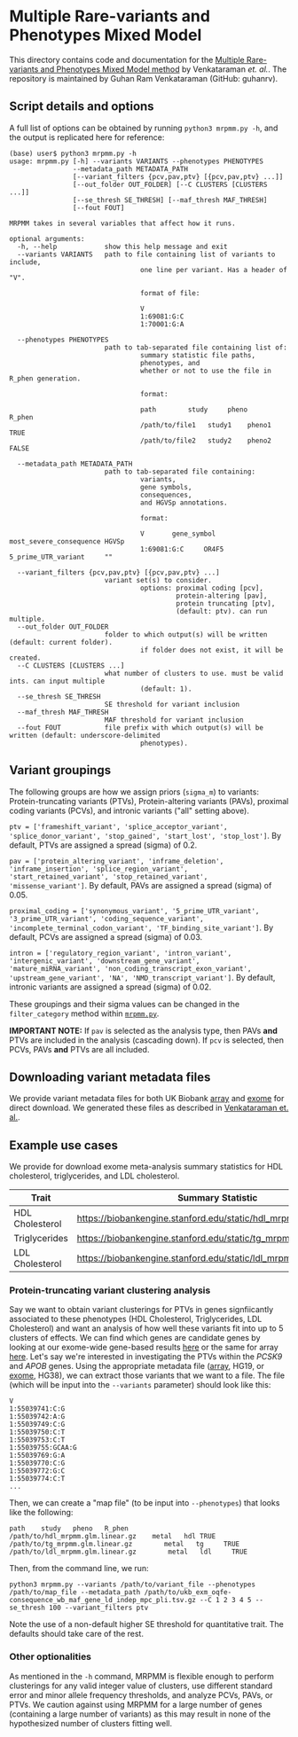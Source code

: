 # Multiple Rare-variants and Phenotypes Mixed Model

This directory contains code and documentation for the [Multiple Rare-variants and Phenotypes Mixed Model method]() by Venkataraman *et. al.*. The repository is maintained by Guhan Ram Venkataraman (GitHub: guhanrv).

## Script details and options

A full list of options can be obtained by running `python3 mrpmm.py -h`, and the output is replicated here for reference:

```{bash}
(base) user$ python3 mrpmm.py -h
usage: mrpmm.py [-h] --variants VARIANTS --phenotypes PHENOTYPES
                --metadata_path METADATA_PATH
                [--variant_filters {pcv,pav,ptv} [{pcv,pav,ptv} ...]]
                [--out_folder OUT_FOLDER] [--C CLUSTERS [CLUSTERS ...]]
                [--se_thresh SE_THRESH] [--maf_thresh MAF_THRESH]
                [--fout FOUT]

MRPMM takes in several variables that affect how it runs.

optional arguments:
  -h, --help            show this help message and exit
  --variants VARIANTS   path to file containing list of variants to include,
                                 one line per variant. Has a header of "V".
                        
                                 format of file:
                        
                                 V
                                 1:69081:G:C
                                 1:70001:G:A
                                 
  --phenotypes PHENOTYPES
                        path to tab-separated file containing list of: 
                                 summary statistic file paths,
                                 phenotypes, and
                                 whether or not to use the file in R_phen generation.
                               
                                 format:
                                 
                                 path        study     pheno     R_phen
                                 /path/to/file1   study1    pheno1     TRUE
                                 /path/to/file2   study2    pheno2     FALSE
                                 
  --metadata_path METADATA_PATH
                        path to tab-separated file containing:
                                 variants,
                                 gene symbols,
                                 consequences,
                                 and HGVSp annotations.
                               
                                 format:
                                 
                                 V       gene_symbol     most_severe_consequence HGVSp  
                                 1:69081:G:C     OR4F5   5_prime_UTR_variant     ""
                                
  --variant_filters {pcv,pav,ptv} [{pcv,pav,ptv} ...]
                        variant set(s) to consider. 
                                 options: proximal coding [pcv], 
                                          protein-altering [pav], 
                                          protein truncating [ptv],
                                          (default: ptv). can run multiple.
  --out_folder OUT_FOLDER
                        folder to which output(s) will be written (default: current folder).
                                 if folder does not exist, it will be created.
  --C CLUSTERS [CLUSTERS ...]
                        what number of clusters to use. must be valid ints. can input multiple
                                 (default: 1).
  --se_thresh SE_THRESH
                        SE threshold for variant inclusion
  --maf_thresh MAF_THRESH
                        MAF threshold for variant inclusion
  --fout FOUT           file prefix with which output(s) will be written (default: underscore-delimited
                                 phenotypes).
```

## Variant groupings

The following groups are how we assign priors (`sigma_m`) to variants: Protein-truncating variants (PTVs), Protein-altering variants (PAVs), proximal coding variants (PCVs), and intronic variants ("all" setting above).

`ptv = ['frameshift_variant', 'splice_acceptor_variant', 'splice_donor_variant', 'stop_gained', 'start_lost', 'stop_lost']`. By default, PTVs are assigned a spread (sigma) of 0.2.

`pav = ['protein_altering_variant', 'inframe_deletion', 'inframe_insertion', 'splice_region_variant', 'start_retained_variant', 'stop_retained_variant', 'missense_variant']`. By default, PAVs are assigned a spread (sigma) of 0.05.

`proximal_coding = ['synonymous_variant', '5_prime_UTR_variant', '3_prime_UTR_variant', 'coding_sequence_variant', 'incomplete_terminal_codon_variant', 'TF_binding_site_variant']`. By default, PCVs are assigned a spread (sigma) of 0.03.

`intron = ['regulatory_region_variant', 'intron_variant', 'intergenic_variant', 'downstream_gene_variant', 'mature_miRNA_variant', 'non_coding_transcript_exon_variant', 'upstream_gene_variant', 'NA', 'NMD_transcript_variant']`. By default, intronic variants are assigned a spread (sigma) of 0.02.

These groupings and their sigma values can be changed in the `filter_category` method within [`mrpmm.py`](https://github.com/rivas-lab/mrpmm/blob/master/mrpmm.py).

**IMPORTANT NOTE:** If `pav` is selected as the analysis type, then PAVs **and** PTVs are included in the analysis (cascading down). If `pcv` is selected, then PCVs, PAVs **and** PTVs are all included.

## Downloading variant metadata files

We provide variant metadata files for both UK Biobank [array](https://biobankengine.stanford.edu/static/ukb_cal-consequence_wb_maf_gene_ld_indep_mpc_pli.tsv.gz) and [exome](https://biobankengine.stanford.edu/static/ukb_exm_oqfe-consequence_wb_maf_gene_ld_indep_mpc_pli.tsv.gz) for direct download. We generated these files as described in [Venkataraman et. al.](https://www.biorxiv.org/content/10.1101/257162v7).

## Example use cases

We provide for download exome meta-analysis summary statistics for HDL cholesterol, triglycerides, and LDL cholesterol.

|       Trait     |     Summary Statistic    |
| --------------  | ------------ |
| HDL Cholesterol | https://biobankengine.stanford.edu/static/hdl_mrpmm.glm.linear.gz |
| Triglycerides  | https://biobankengine.stanford.edu/static/tg_mrpmm.glm.linear.gz |
| LDL Cholesterol | https://biobankengine.stanford.edu/static/ldl_mrpmm.glm.linear.gz |

### Protein-truncating variant clustering analysis

Say we want to obtain variant clusterings for PTVs in genes signfiicantly associated to these phenotypes (HDL Cholesterol, Triglycerides, LDL Cholesterol) and want an analysis of how well these variants fit into up to 5 clusters of effects. We can find which genes are candidate genes by looking at our exome-wide gene-based results [here](https://biobankengine.stanford.edu/RIVAS_HG38/mrpgene/all) or the same for array [here](https://biobankengine.stanford.edu/RIVAS_HG19/mrpgene/all). Let's say we're interested in investigating the PTVs within the *PCSK9* and *APOB* genes. Using the appropriate metadata file ([array](https://biobankengine.stanford.edu/static/ukb_cal-consequence_wb_maf_gene_ld_indep_mpc_pli.tsv.gz), HG19, or [exome](https://biobankengine.stanford.edu/static/ukb_exm_oqfe-consequence_wb_maf_gene_ld_indep_mpc_pli.tsv.gz), HG38), we can extract those variants that we want to a file. The file (which will be input into the `--variants` parameter) should look like this:

```
V
1:55039741:C:G
1:55039742:A:G
1:55039749:C:G
1:55039750:C:T
1:55039753:C:T
1:55039755:GCAA:G
1:55039769:G:A
1:55039770:C:G
1:55039772:G:C
1:55039774:C:T
...
```

Then, we can create a "map file" (to be input into `--phenotypes`) that looks like the following:

```
path	study	pheno	R_phen
/path/to/hdl_mrpmm.glm.linear.gz	metal	hdl	TRUE
/path/to/tg_mrpmm.glm.linear.gz        metal   tg     TRUE
/path/to/ldl_mrpmm.glm.linear.gz        metal   ldl     TRUE
```

Then, from the command line, we run:

`python3 mrpmm.py --variants /path/to/variant_file --phenotypes /path/to/map_file --metadata_path /path/to/ukb_exm_oqfe-consequence_wb_maf_gene_ld_indep_mpc_pli.tsv.gz --C 1 2 3 4 5 --se_thresh 100 --variant_filters ptv`

Note the use of a non-default higher SE threshold for quantitative trait. The defaults should take care of the rest.

### Other optionalities

As mentioned in the `-h` command, MRPMM is flexible enough to perform clusterings for any valid integer value of clusters, use different standard error and minor allele frequency thresholds, and analyze PCVs, PAVs, or PTVs. We caution against using MRPMM for a large number of genes (containing a large number of variants) as this may result in none of the hypothesized number of clusters fitting well.

